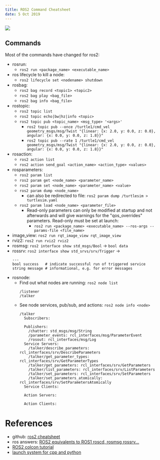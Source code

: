 ```yaml
---
title: ROS2 Command Cheatsheet
date: 5 Oct 2019
---
```


![](ros2.png)

## Commands

Most of the commands have changed for ros2:

- rosrun:
    - `ros2 run <package_name> <executable_name>`
- ros lifecycle to kill a node:
    - `ros2 lifecycle set <nodename> shutdown`
- rosbag: 
    - `ros2 bag record <topic1> <topic2>`
    - `ros2 bag play <bag_file>`
    - `ros2 bag info <bag_file>`
- rostopic: 
    - `ros2 topic list`
    - `ros2 topic echo|bw|hz|info <topic>`
    - `ros2 topic pub <topic_name> <msg_type> '<args>'`
        - `ros2 topic pub --once /turtle1/cmd_vel geometry_msgs/msg/Twist "{linear: {x: 2.0, y: 0.0, z: 0.0}, angular: {x: 0.0, y: 0.0, z: 1.8}}"`
        - `ros2 topic pub --rate 1 /turtle1/cmd_vel geometry_msgs/msg/Twist "{linear: {x: 2.0, y: 0.0, z: 0.0}, angular: {x: 0.0, y: 0.0, z: 1.8}}"`
- rosaction:
    - `ros2 action list`
    - `ros2 action send_goal <action_name> <action_type> <values>`
- rosparameters:
    - `ros2 param list`
    - `ros2 param get <node_name> <parameter_name>`
    - `ros2 param set <node_name> <parameter_name> <value>`
    - `ros2 param dump <node_name>`
        - can also be redirected to file: `ros2 param dump /turtlesim > turtlesim.yaml`
    - `ros2 param load <node_name> <parameter_file>`
        - Read-only parameters can only be modified at startup and not afterwards and will give warnings for the "qos_overrides" parameters. Read-only must be set at launch:
            - `ros2 run <package_name> <executable_name> --ros-args --params-file <file_name>`
- image_view: `ros2 run rqt_image_view rqt_image_view`
- rviz2: `ros2 run rviz2 rviz2`
- rosmsg: `ros2 interface show std_msgs/Bool` -> `bool data`
- rossrv: `ros2 interface show std_srvs/srv/Trigger` -> 
    ```
    ---
    bool success   # indicate successful run of triggered service
    string message # informational, e.g. for error messages
    ```
- rosnode:
    - Find out what nodes are running: `ros2 node list`
        ```
        /listener
        /talker
        ```
    - See node services, pub/sub, and actions: `ros2 node info <node>`
        ```
        /talker
          Subscribers:

          Publishers:
            /chatter: std_msgs/msg/String
            /parameter_events: rcl_interfaces/msg/ParameterEvent
            /rosout: rcl_interfaces/msg/Log
          Service Servers:
            /talker/describe_parameters: rcl_interfaces/srv/DescribeParameters
            /talker/get_parameter_types: rcl_interfaces/srv/GetParameterTypes
            /talker/get_parameters: rcl_interfaces/srv/GetParameters
            /talker/list_parameters: rcl_interfaces/srv/ListParameters
            /talker/set_parameters: rcl_interfaces/srv/SetParameters
            /talker/set_parameters_atomically: rcl_interfaces/srv/SetParametersAtomically
          Service Clients:

          Action Servers:

          Action Clients:
        ```

# References

- github: [ros2 cheatsheet](https://github.com/RecklessTedsFunland/ros2_cheats_sheet)
- ros answers: [ROS2 equivalents to ROS1 roscd, rosmsg rossrv...](https://answers.ros.org/question/358573/ros2-equivalents-to-ros1-roscd-rosmsg-rossrv/)
- [ROS2 colcon tutorial](https://index.ros.org//doc/ros2/Tutorials/Colcon-Tutorial/)
- [launch system for cpp and python](https://index.ros.org/doc/ros2/Tutorials/Launch-system/)

